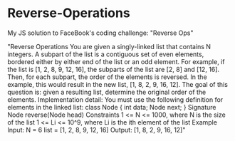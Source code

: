 # Reverse-Operations
My JS solution to FaceBook's coding challenge: "Reverse Ops"


"Reverse Operations
You are given a singly-linked list that contains N integers. A subpart of the list is a contiguous set of even elements, bordered either by either end of the list or an odd element. For example, if the list is [1, 2, 8, 9, 12, 16], the subparts of the list are [2, 8] and [12, 16].
Then, for each subpart, the order of the elements is reversed. In the example, this would result in the new list, [1, 8, 2, 9, 16, 12].
The goal of this question is: given a resulting list, determine the original order of the elements.
Implementation detail:
You must use the following definition for elements in the linked list:
class Node {
    int data;
    Node next;
}
Signature
Node reverse(Node head)
Constraints
1 <= N <= 1000, where N is the size of the list
1 <= Li <= 10^9, where Li is the ith element of the list
Example
Input:
N = 6
list = [1, 2, 8, 9, 12, 16]
Output:
[1, 8, 2, 9, 16, 12]"
